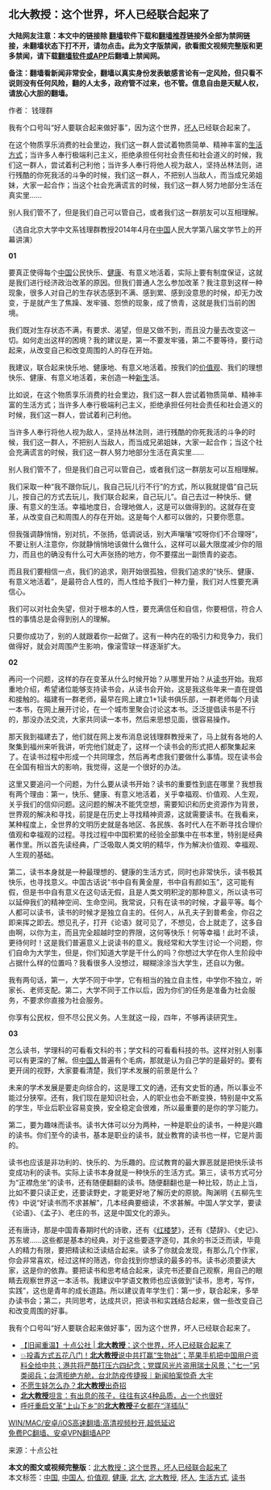  <h2>北大教授：这个世界，坏人已经联合起来了</h2> <p class="notice"><b>大陆网友注意：本文中的链接除 <a href="https://github.com/bannedbook/fanqiang" >翻墙</a>软件下载和<a href="https://github.com/killgcd/justmysocks/blob/master/README.md">翻墙推荐</a>链接外全部为禁网链接，未翻墙状态下打不开，请勿点击。此为文字版禁闻，欲看图文视频完整版和更多禁闻，请下载<a href="https://github.com/bannedbook/fanqiang">翻墙软件或APP</a>后翻墙上禁闻网。</p><p>备注：翻墙看新闻非常安全，翻墙以真实身份发表敏感言论有一定风险，但只看不说则没有任何风险，翻的人太多，政府管不过来，也不管。信息自由是天赋人权，请放心大胆的翻墙。</b></p>  <div class="entry"> <p>作者： 钱理群</p> <p id="summary">我有个口号叫“好人要联合起来做好事”，因为这个世界，<a href="https://www.bannedbook.org/bnews/tag/%E5%9D%8F%E4%BA%BA/" class="st_tag internal_tag" rel="tag" title="标签 坏人 下的日志">坏人</a>已经联合起来了。</p> <p>在这个物质享乐消费的社会里边，我们这一群人尝试着物质简单、精神丰富的<a href="https://www.bannedbook.org/bnews/tag/%E7%94%9F%E6%B4%BB%E6%96%B9%E5%BC%8F/" class="st_tag internal_tag" rel="tag" title="标签 生活方式 下的日志">生活方式</a>；当许多人奉行极端利己主义，拒绝承担任何社会责任和社会道义的时候，我们这一群人，尝试着利己利他；当许多人奉行将他人视为敌人，坚持丛林法则，进行残酷的你死我活的斗争的时候，我们这一群人，不把别人当敌人，而当成兄弟姐妹，大家一起合作；当这个社会充满谎言的时候，我们这一群人努力地部分生活在真实里……</p> <p>别人我们管不了，但是我们自己可以管自己，或者我们这一群朋友可以互相理解。</p> <p>（选自北京大学中文系钱理群教授2014年4月在<span class='wp_keywordlink_affiliate'><a href="https://www.bannedbook.org/" title="中国" target="_blank">中国</a></span>人民大学第八届文学节上的开幕讲演）</p> <p><strong>01</strong></p> <p>要真正使得每个<a href="https://www.bannedbook.org/bnews/tag/%E4%B8%AD%E5%9B%BD/" class="st_tag internal_tag" rel="tag" title="标签 中国 下的日志">中国</a>公民快乐、<a href="https://www.bannedbook.org/bnews/tag/%e5%81%a5%e5%ba%b7/" class="st_tag internal_tag" rel="tag" title="标签 健康 下的日志">健康</a>、有意义地活着，实际上要有制度保证，这就是我们进行经济政治改革的原因。但我们普通人怎么参加改革？我注意到这样一种现象，很多人对自己的生存状态感到不满、感到累、感到没意思的时候，却无力改变，于是就产生了焦躁、发牢骚、怨愤的现象，成了愤青，这就是我们当前的困境。</p> <p>我们既对生存状态不满，有要求、渴望，但是又做不到，而且没力量去改变这一切。如何走出这样的困境？我的建议是，第一不要发牢骚，第二不要等待，要行动起来，从改变自己和改变周围的人的存在开始。</p>  <p>我建议，联合起来快乐地、健康地、有意义地活着。按我们的<a href="https://www.bannedbook.org/bnews/tag/%E4%BB%B7%E5%80%BC%E8%A7%82/" class="st_tag internal_tag" rel="tag" title="标签 价值观 下的日志">价值观</a>、我们的理想快乐、健康、有意义地活着，来创造一种<span class='wp_keywordlink'><a href="https://www.bannedbook.org/forum2/topic1642.html" title="正见网《新生》" target="_blank">新生</a></span>活。</p> <p>比如说，在这个物质享乐消费的社会里边，我们这一群人尝试着物质简单、精神丰富的生活方式；当许多人奉行极端利己主义，拒绝承担任何社会责任和社会道义的时候，我们这一群人，尝试着利己利他。</p> <p>当许多人奉行将他人视为敌人，坚持丛林法则，进行残酷的你死我活的斗争的时候，我们这一群人，不把别人当敌人，而当成兄弟姐妹，大家一起合作；当这个社会充满谎言的时候，我们这一群人努力地部分生活在真实里……</p> <p>别人我们管不了，但是我们自己可以管自己，或者我们这一群朋友可以互相理解。</p> <p>我们采取一种“我不跟你玩儿，我自己玩儿行不行”的方式，所以我就提倡“自己玩儿，按自己的方式去玩儿，我们联合起来，自己玩儿”。自己去过一种快乐、健康、有意义的生活。幸福地度日，合理地做人，这是可以做得到的。这就存在变革，从改变自己和周围人的存在开始。这是每个人都可以做的，只要你愿意。</p> <p>但我强调静悄悄，别对抗，不张扬，低调说话，别大声嚷嚷“哎呀你们不合理呀”，不要让别人注意你，你就静悄悄地该做什么做什么，这样可以最大限度减少你的阻力，而且也的确没有什么可大声张扬的地方，你不要摆出一副愤青的姿态。</p> <p>而且我们要相信一点，我们的追求，刚开始很孤独，但我们追求的“快乐、健康、有意义地活着”，是最符合人性的，而人性给予我们一种力量，我们对人性要充满信心。</p> <p>我们可以对社会失望，但对于根本的人性，要充满信任和自信，你要相信，符合人性的事情总是会得到别人的理解。</p>  <p>只要你成功了，别的人就跟着你一起做了。这有一种内在的吸引力和竞争力，我们做得好，就会对周围产生影响，像滚雪球一样逐渐扩大。</p> <p><strong>02</strong></p> <p>再问一个问题，这样的存在变革从什么时候开始？从哪里开始？从<a href="https://www.bannedbook.org/bnews/tag/%E8%AF%BB%E4%B9%A6/" class="st_tag internal_tag" rel="tag" title="标签 读书 下的日志">读书</a>开始。我郑重地介绍，希望诸位能够支持读书会，从读书会开始，这是我这些年来一直在提倡和接触的。福建有一群老师，最早在网上建立1+1读书俱乐部，一群老师每个月读一本书，在网上展开讨论，在一个城市里聚会讨论这本书。泛泛提倡读书是不行的，那没办法交流，大家共同读一本书，然后来思想见面，很容易操作。</p> <p>那天我到福建去了，他们就在网上发布消息说钱理群教授来了，马上就有各地的人聚集到福州来听我讲，听完他们就走了，这样一个读书会的形式把人都聚集起来了。在读书过程中形成一个共同理念，然后再考虑我们要做什么事情。现在读书会在全国有相当大的影响，我觉得，这是一个很好的办法。</p> <p>这里又要追问一个问题，为什么要从读书开始？读书的重要性到底在哪里？我想我有两个理由：第一，快乐、健康、有意义地活着，关乎幸福观、价值观、人生观，关乎我们的信仰问题。这问题的解决不能凭空想，需要知识和历史资源作为背景，世界观的解决和寻找，前提是在历史上寻找精神资源，这就需要读书。在我看来，某种程度上，全世界的文明历史就是各地区、各民族、各时代人在不断寻找合理价值观和幸福观的过程。寻找过程中中国积累的经验全部集中在书本里，特别是经典著作里。所以首先读经典，广泛吸取人类文明的精华，作为解决价值观、幸福观、人生观的基础。</p> <p>第二，读书本身就是一种最理想的、健康的生活方式，同时也非常快乐，读书极其快乐，也寻找意义。中国古话说“书中自有黄金屋，书中自有颜如玉”，这可能有假，但是书中自有意义在这句话无假，且是人类文明积淀的那种意义，所以读书可以延伸我们的精神空间、生命空间。我常说，只有在读书的时候，才最平等。每个人都可以读书，读书的时候才是独立自主的。任何人，从孔夫子到普希金，你召之即来挥之即去。想见孔子，打开《论语》就可见了，不想见，合上就走了，这多自由啊，以你为主，而且完全超越时空的界限，这何等快乐！何等幸福！此时不读，更待何时！这是我们普遍意义上说读书的意义。我经常和大学生讨论一个问题，你们自命为大学生，但是，你们知道大学是干什么的吗？你想过大学在你人生阶段中占据什么样的位置吗？我看很多人没想过，糊糊涂涂当大学生，还自以为傲。</p> <p>我有两句话，第一，大学不同于中学，它有相当的独立自主性，中学你不独立，听家长、老师支配。第二，大学不同于工作以后，因为你们的任务是准备为社会服务，不要求你直接为社会服务。</p> <p>你享有公民权，但不尽公民义务。人生就这一段，四年，不够再读研究生。</p>  <p><strong>03</strong></p> <p>怎么读书，学理科的可看看文科的书；学文科的可看看科技的书。这样对别人别事可以有更深的了解。但<a href="https://www.bannedbook.org/bnews/tag/%e4%b8%ad%e5%9b%bd%e4%ba%ba/" class="st_tag internal_tag" rel="tag" title="标签 中国人 下的日志">中国人</a>普遍有个毛病，那就是认为自己学的是最好的。要有更开阔的视野，大家要看清楚，我们学术发展的前景是什么？</p> <p>未来的学术发展是要走向综合的，这是理工文的通，还有文史哲的通，所以事业不能过分狭窄。还有，我们现在是知识社会，人的职业也会不断变换，特别是中文系的学生，毕业后职业容易变换，安全稳定会很难，所以最重要的是你的学习能力。</p> <p>第二，要为趣味而读书。读书大体可以分为两种，一种是职业的读书，一种是兴趣的读书。你们至今的读书，基本是职业的读书，就业教育的读书也一样，它是片面的。</p> <p>读书也应该是非功利的、快乐的、为乐趣的。应试教育的最大罪恶就是把快乐读书变成功利的读书。实际上读书本身就是一种快乐的生活方式。第三，读书方式可分为“正襟危坐”的读书，还有随便翻翻的读书。随便翻翻也是一种比较，防止上当，比如不要只读正史，还要读野史，才能更好地了解历史的原貌。陶渊明《五柳先生传》中说“好读书而不求甚解”，几本经典要细读，不求甚解。中国人学文学，要读《论语》、《孟子》、老庄的书，这是中国文化的源头。</p> <p>还有唐诗，那是中国青春期时代的诗歌，还有《<span class='wp_keywordlink'><a href="https://www.bannedbook.org/forum3/topic58.html" title="红楼梦-谁解其中意" target="_blank">红楼梦</a></span>》，还有《楚辞》、《史记》、苏东坡……这些都是基本的经典，对于这些要逐字逐句，其余的书泛泛而读，毕竟人的精力有限，要把精读和泛读结合起来。读多了你就会发现，有那么几个作家，你会非常喜欢，经过这样的筛选，你会找到你想读的最多的书。读书必须要读大家，这是你的依靠。要把读书和思考结合起来，读完书还要自己观察，用自己的眼睛去观察世界这一本活书。我建议中学语文教师也应该做到“读书，思考，写作，实践”，这也是青年的成长道路。所以建议青年学生们：第一步，联合起来，多举办读书会；第二，共同思考，达成共识，把读书和实践结合起来，做一些改变自己和改变周围的好事。</p> <p>我有个口号叫“好人要联合起来做好事”，因为这个世界，坏人已经联合起来了。</p> <ul class='op-related-articles' title='相关阅读'> <li><a href='https://www.bannedbook.org/bnews/baitai/20210519/1549510.html' target='_blank'>【旧闻重温】十点公社 &#124; <b>北大教授</b>：这个世界，坏人已经联合起来了</a></li> <li><a href='https://www.bannedbook.org/bnews/bannedvideo/20210519/1549497.html' target='_blank'>💥投毒方式五花八门！<b>北大教授</b>说中共打赢“生物战”；苹果手机把中国用户资料全给中共；港共将严酷打压六四纪念；党媒风光片盗用瑞士风景；“七一”另类阅兵；台湾拒绝方舱，台北防疫传捷报｜新闻拍案惊奇 大宇</a></li> <li><a href='https://www.bannedbook.org/bnews/baitai/20210513/1545707.html' target='_blank'>不愿生娃怎么办？<b>北大教授</b>出奇招</a></li> <li><a href='https://www.bannedbook.org/bnews/lifebaike/20210310/1501589.html' target='_blank'><b>北大教授</b>坦言：有出息的孩子，往往有这4种品质，占一个也很好</a></li> <li><a href='https://www.bannedbook.org/bnews/comments/20210228/1495386.html' target='_blank'>呼吁重启文革“上山下乡”的<b>北大教授</b>子女都在“洋插队”</a></li> </ul> <p class="texttj"> <a href="https://github.com/bannedbook/fanqiang/wiki/V2ray%E6%9C%BA%E5%9C%BA" target="_blank">WIN/MAC/安卓/iOS高速翻墙:高清视频秒开,超低延迟</a><br/> <a href="https://github.com/bannedbook/fanqiang/wiki/%E7%A6%81%E9%97%BB%E7%BD%91%E5%AE%89%E5%8D%93%E7%BF%BB%E5%A2%99%E6%96%B0%E9%97%BBAPP" target="_blank">免费PC翻墙、安卓VPN翻墙APP</a></p> <p> 来源：十点公社 </p><a name='sharetosocial'></a>       <div><b>本文的图文或视频完整版</b>：<a href='https://www.bannedbook.org/bnews/lifebaike/20210520/1550496.html'>北大教授：这个世界，坏人已经联合起来了</a></div>  </div><!--END ENTRY--> <div class="postfooter"> <div>本文标签：<a href="https://www.bannedbook.org/bnews/tag/%E4%B8%AD%E5%9B%BD/" rel="tag">中国</a>, <a href="https://www.bannedbook.org/bnews/tag/%e4%b8%ad%e5%9b%bd%e4%ba%ba/" rel="tag">中国人</a>, <a href="https://www.bannedbook.org/bnews/tag/%E4%BB%B7%E5%80%BC%E8%A7%82/" rel="tag">价值观</a>, <a href="https://www.bannedbook.org/bnews/tag/%e5%81%a5%e5%ba%b7/" rel="tag">健康</a>, <a href="https://www.bannedbook.org/bnews/tag/%E5%8C%97%E5%A4%A7/" rel="tag">北大</a>, <a href="https://www.bannedbook.org/bnews/tag/%e5%8c%97%e5%a4%a7%e6%95%99%e6%8e%88/" rel="tag">北大教授</a>, <a href="https://www.bannedbook.org/bnews/tag/%E5%9D%8F%E4%BA%BA/" rel="tag">坏人</a>, <a href="https://www.bannedbook.org/bnews/tag/%E7%94%9F%E6%B4%BB%E6%96%B9%E5%BC%8F/" rel="tag">生活方式</a>, <a href="https://www.bannedbook.org/bnews/tag/%E8%AF%BB%E4%B9%A6/" rel="tag">读书</a></div>  </div><!--END POSTFOOTER--> 